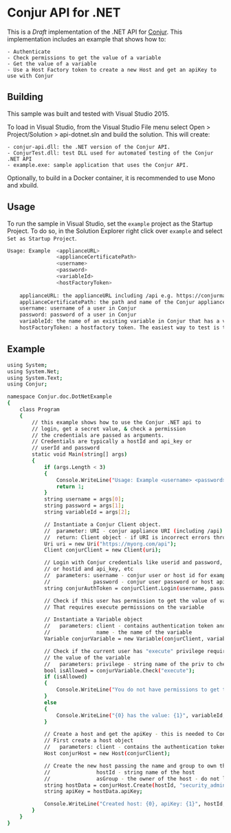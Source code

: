 # Conjur API for .NET

This is a *Draft* implementation of the .NET API for [Conjur](https://developer.conjur.net/).
This implementation includes an example that shows how to:

    - Authenticate
    - Check permissions to get the value of a variable
    - Get the value of a variable
    - Use a Host Factory token to create a new Host and get an apiKey to use with Conjur

## Building

This sample was built and tested with Visual Studio 2015. 

To load in Visual Studio, from the Visual Studio File menu select Open > Project/Solution > api-dotnet.sln and build the solution. This will create:

    - conjur-api.dll: the .NET version of the Conjur API.
    - ConjurTest.dll: test DLL used for automated testing of the Conjur .NET API
    - example.exe: sample application that uses the Conjur API.

Optionally, to build in a Docker container, it is recommended to use Mono and xbuild.

## Usage

To run the sample in Visual Studio, set the `example` project as the Startup Project.  To do so, in the Solution Explorer right click over `example` and select `Set as Startup Project`. 

```sh
Usage: Example  <applianceURL>
                <applianceCertificatePath>
                <username> 
                <password> 
                <variableId>
                <hostFactoryToken>
                
    applianceURL: the applianceURL including /api e.g. https://conjurmaster.myorg.com/api
    applianceCertificatePath: the path and name of the Conjur appliance certificate. The easiest way to get the certifiate is to use the Conjur CLI command `conjur init -h conjurmaster.myorg.com -f .conjurrc`. The certificate can be taken from any system you have run the Conjur CLI from.
    username: username of a user in Conjur
    password: password of a user in Conjur
    variableId: the name of an existing variable in Conjur that has a value set and the user has execute permissions for
    hostFactoryToken: a hostfactory token. The easiest way to test is to add a hostfactory to a layer using the Conjur CLI command `conjur hostfactory create` and `conjur hostfactory token create`.
```

## Example

```sh
using System;
using System.Net;
using System.Text;
using Conjur;

namespace Conjur.doc.DotNetExample
{
    class Program
    {
        // this example shows how to use the Conjur .NET api to
        // login, get a secret value, & check a permission
        // the credentials are passed as arguments.
        // Credentials are typically a hostId and api_key or
        // userId and password
        static void Main(string[] args)
        {
            if (args.Length < 3)
            {
                Console.WriteLine("Usage: Example <username> <password> <variableId>");
                return 1;
            }
            string username = args[0];
            string password = args[1];
            string variableId = args[2];

            // Instantiate a Conjur Client object.
            //  parameter: URI - conjur appliance URI (including /api)
            //  return: Client object - if URI is incorrect errors thrown when used
            Uri uri = new Uri("https://myorg.com/api");
            Client conjurClient = new Client(uri);

            // Login with Conjur credentials like userid and password,
            // or hostid and api_key, etc
            //  parameters: username - conjur user or host id for example
            //              password - conjur user password or host api key for example
            string conjurAuthToken = conjurClient.Login(username, password);

            // Check if this user has permission to get the value of variableId
            // That requires execute permissions on the variable

            // Instantiate a Variable object
            //   parameters: client - contains authentication token and conjur URI
            //               name - the name of the variable
            Variable conjurVariable = new Variable(conjurClient, variableId);

            // Check if the current user has "execute" privilege required to get
            // the value of the variable
            //   parameters: privilege - string name of the priv to check for
            bool isAllowed = conjurVariable.Check("execute");
            if (isAllowed)
            {
                Console.WriteLine("You do not have permissions to get the value of {0}", variableId);
            }
            else
            {
                Console.WriteLine("{0} has the value: {1}", variableId, conjurVariable.GetValue());
            }

            // Create a host and get the apiKey - this is needed to Conjurize a host
            // First create a host object
            //   parameters: client - contains the authentication token and conjur URI
            Host conjurHost = new Host(conjurClient);

            // Create the new host passing the name and group to own the host
            //               hostId - string name of the host
            //               asGroup - the owner of the host - do not leave yourself as the owner
            string hostData = conjurHost.Create(hostId, "security_admin");
            string apiKey = hostData.apiKey;

            Console.WriteLine("Created host: {0}, apiKey: {1}", hostId, apiKey);
        }
    }
}

```
